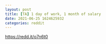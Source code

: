 ```yaml
--- 
layout: post 
title: [TA] 1 day of work, 1 month of salary 
date: 2021-06-25 1624625932 
categories: reddit 
--- 
```

https://redd.it/o7n6t0